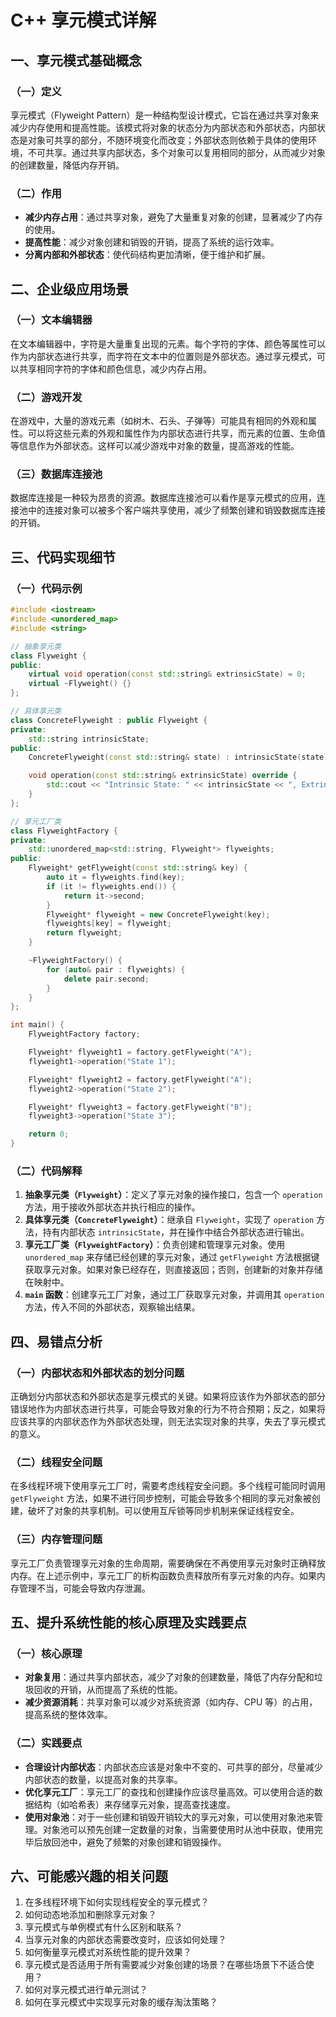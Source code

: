 # C++ 享元模式详解

## 一、享元模式基础概念
### （一）定义
享元模式（Flyweight Pattern）是一种结构型设计模式，它旨在通过共享对象来减少内存使用和提高性能。该模式将对象的状态分为内部状态和外部状态，内部状态是对象可共享的部分，不随环境变化而改变；外部状态则依赖于具体的使用环境，不可共享。通过共享内部状态，多个对象可以复用相同的部分，从而减少对象的创建数量，降低内存开销。

### （二）作用
- **减少内存占用**：通过共享对象，避免了大量重复对象的创建，显著减少了内存的使用。
- **提高性能**：减少对象创建和销毁的开销，提高了系统的运行效率。
- **分离内部和外部状态**：使代码结构更加清晰，便于维护和扩展。

## 二、企业级应用场景
### （一）文本编辑器
在文本编辑器中，字符是大量重复出现的元素。每个字符的字体、颜色等属性可以作为内部状态进行共享，而字符在文本中的位置则是外部状态。通过享元模式，可以共享相同字符的字体和颜色信息，减少内存占用。

### （二）游戏开发
在游戏中，大量的游戏元素（如树木、石头、子弹等）可能具有相同的外观和属性。可以将这些元素的外观和属性作为内部状态进行共享，而元素的位置、生命值等信息作为外部状态。这样可以减少游戏中对象的数量，提高游戏的性能。

### （三）数据库连接池
数据库连接是一种较为昂贵的资源。数据库连接池可以看作是享元模式的应用，连接池中的连接对象可以被多个客户端共享使用，减少了频繁创建和销毁数据库连接的开销。

## 三、代码实现细节
### （一）代码示例
```cpp
#include <iostream>
#include <unordered_map>
#include <string>

// 抽象享元类
class Flyweight {
public:
    virtual void operation(const std::string& extrinsicState) = 0;
    virtual ~Flyweight() {}
};

// 具体享元类
class ConcreteFlyweight : public Flyweight {
private:
    std::string intrinsicState;
public:
    ConcreteFlyweight(const std::string& state) : intrinsicState(state) {}

    void operation(const std::string& extrinsicState) override {
        std::cout << "Intrinsic State: " << intrinsicState << ", Extrinsic State: " << extrinsicState << std::endl;
    }
};

// 享元工厂类
class FlyweightFactory {
private:
    std::unordered_map<std::string, Flyweight*> flyweights;
public:
    Flyweight* getFlyweight(const std::string& key) {
        auto it = flyweights.find(key);
        if (it != flyweights.end()) {
            return it->second;
        }
        Flyweight* flyweight = new ConcreteFlyweight(key);
        flyweights[key] = flyweight;
        return flyweight;
    }

    ~FlyweightFactory() {
        for (auto& pair : flyweights) {
            delete pair.second;
        }
    }
};

int main() {
    FlyweightFactory factory;

    Flyweight* flyweight1 = factory.getFlyweight("A");
    flyweight1->operation("State 1");

    Flyweight* flyweight2 = factory.getFlyweight("A");
    flyweight2->operation("State 2");

    Flyweight* flyweight3 = factory.getFlyweight("B");
    flyweight3->operation("State 3");

    return 0;
}
```

### （二）代码解释
1. **抽象享元类（`Flyweight`）**：定义了享元对象的操作接口，包含一个 `operation` 方法，用于接收外部状态并执行相应的操作。
2. **具体享元类（`ConcreteFlyweight`）**：继承自 `Flyweight`，实现了 `operation` 方法，持有内部状态 `intrinsicState`，并在操作中结合外部状态进行输出。
3. **享元工厂类（`FlyweightFactory`）**：负责创建和管理享元对象。使用 `unordered_map` 来存储已经创建的享元对象，通过 `getFlyweight` 方法根据键获取享元对象。如果对象已经存在，则直接返回；否则，创建新的对象并存储在映射中。
4. **`main` 函数**：创建享元工厂对象，通过工厂获取享元对象，并调用其 `operation` 方法，传入不同的外部状态，观察输出结果。

## 四、易错点分析
### （一）内部状态和外部状态的划分问题
正确划分内部状态和外部状态是享元模式的关键。如果将应该作为外部状态的部分错误地作为内部状态进行共享，可能会导致对象的行为不符合预期；反之，如果将应该共享的内部状态作为外部状态处理，则无法实现对象的共享，失去了享元模式的意义。

### （二）线程安全问题
在多线程环境下使用享元工厂时，需要考虑线程安全问题。多个线程可能同时调用 `getFlyweight` 方法，如果不进行同步控制，可能会导致多个相同的享元对象被创建，破坏了对象的共享机制。可以使用互斥锁等同步机制来保证线程安全。

### （三）内存管理问题
享元工厂负责管理享元对象的生命周期，需要确保在不再使用享元对象时正确释放内存。在上述示例中，享元工厂的析构函数负责释放所有享元对象的内存。如果内存管理不当，可能会导致内存泄漏。

## 五、提升系统性能的核心原理及实践要点
### （一）核心原理
- **对象复用**：通过共享内部状态，减少了对象的创建数量，降低了内存分配和垃圾回收的开销，从而提高了系统的性能。
- **减少资源消耗**：共享对象可以减少对系统资源（如内存、CPU 等）的占用，提高系统的整体效率。

### （二）实践要点
- **合理设计内部状态**：内部状态应该是对象中不变的、可共享的部分，尽量减少内部状态的数量，以提高对象的共享率。
- **优化享元工厂**：享元工厂的查找和创建操作应该尽量高效。可以使用合适的数据结构（如哈希表）来存储享元对象，提高查找速度。
- **使用对象池**：对于一些创建和销毁开销较大的享元对象，可以使用对象池来管理。对象池可以预先创建一定数量的对象，当需要使用时从池中获取，使用完毕后放回池中，避免了频繁的对象创建和销毁操作。

## 六、可能感兴趣的相关问题
1. 在多线程环境下如何实现线程安全的享元模式？
2. 如何动态地添加和删除享元对象？
3. 享元模式与单例模式有什么区别和联系？
4. 当享元对象的内部状态需要改变时，应该如何处理？
5. 如何衡量享元模式对系统性能的提升效果？
6. 享元模式是否适用于所有需要减少对象创建的场景？在哪些场景下不适合使用？
7. 如何对享元模式进行单元测试？
8. 如何在享元模式中实现享元对象的缓存淘汰策略？ 